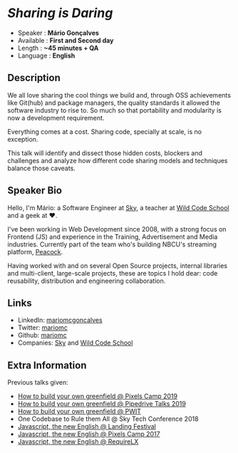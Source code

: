 _Sharing is Daring_
=================================================

* Speaker   : **Mário Gonçalves**
* Available : **First and Second day**
* Length    : **~45 minutes + QA**
* Language  : **English**

Description
-----------

We all love sharing the cool things we build and, through OSS achievements like Git(hub) and package managers, the quality standards it allowed the software industry to rise to. So much so that portability and modularity is now a development requirement.

Everything comes at a cost. Sharing code, specially at scale, is no exception. 

This talk will identify and dissect those hidden costs, blockers and challenges and analyze how different code sharing models and techniques balance those caveats.

Speaker Bio
-----------

Hello, I'm Mário: a Software Engineer at [Sky](https://www.linkedin.com/company/skyportugal/), a teacher at [Wild Code School](https://wildcodeschool.pt/) and a geek at ❤️.

I've been working in Web Development since 2008, with a strong focus on Frontend (JS) and experience in the Training, Advertisement and Media industries. Currently part of the team who's building NBCU's streaming platform, [Peacock](https://www.peacocktv.com).

Having worked with and on several Open Source projects, internal libraries and multi-client, large-scale projects, these are topics I hold dear: code reusability, distribution and engineering collaboration.

Links
-----

* LinkedIn: [mariomcgoncalves](https://linkedin.com/in/mariomcgoncalves)
* Twitter: [mariomc](https://twitter.com/mariomc)
* Github: [mariomc](https://github.com/mariomc)
* Companies: [Sky](https://www.linkedin.com/company/skyportugal/) and [Wild Code School](https://wildcodeschool.pt/)

Extra Information
-----------------

Previous talks given:

* [How to build your own greenfield @ Pixels Camp 2019](https://www.youtube.com/watch?v=vuR7JUamsjA) 
* [How to build your own greenfield @ Pipedrive Talks 2019](https://www.youtube.com/watch?v=rCKS7BScsYk)
* [How to build your own greenfield @ PWIT](https://www.eventbrite.co.uk/e/how-to-build-your-own-greenfield-pwit-workshop-series-powered-by-sky-tickets-55972155223)
* One Codebase to Rule them All @ Sky Tech Conference 2018
* [Javascript, the new English @ Landing Festival](https://lisbon.landingfestival.com/talks/79)
* [Javascript, the new English @ Pixels Camp 2017](https://github.com/PixelsCamp/talks/blob/master/2017/javascript-the-new-english_mario-goncalves.md)
* [Javascript, the new English @ RequireLX](https://twitter.com/requirelx/status/864162863081979905)
